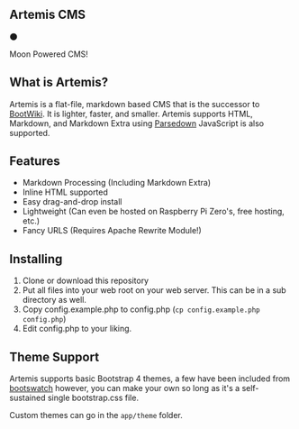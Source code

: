 ## Artemis CMS

:new_moon:

Moon Powered CMS!


## What is Artemis?

Artemis is a flat-file, markdown based CMS that is the successor to [BootWiki](). It is lighter, faster, and smaller. Artemis supports HTML, Markdown, and Markdown Extra using [Parsedown](https://parsedown.org/)
JavaScript is also supported.

## Features

- Markdown Processing (Including Markdown Extra)
- Inline HTML supported
- Easy drag-and-drop install
- Lightweight (Can even be hosted on Raspberry Pi Zero's, free hosting, etc.)
- Fancy URLS (Requires Apache Rewrite Module!)

## Installing

1. Clone or download this repository
2. Put all files into your web root on your web server. This can be in a sub directory as well.
3. Copy config.example.php to config.php (`cp config.example.php config.php`)
4. Edit config.php to your liking.

## Theme Support

Artemis supports basic Bootstrap 4 themes, a few have been included from [bootswatch](https://bootswatch.com/) however, you can make your own so long as it's a self-sustained single bootstrap.css file.

Custom themes can go in the `app/theme` folder.